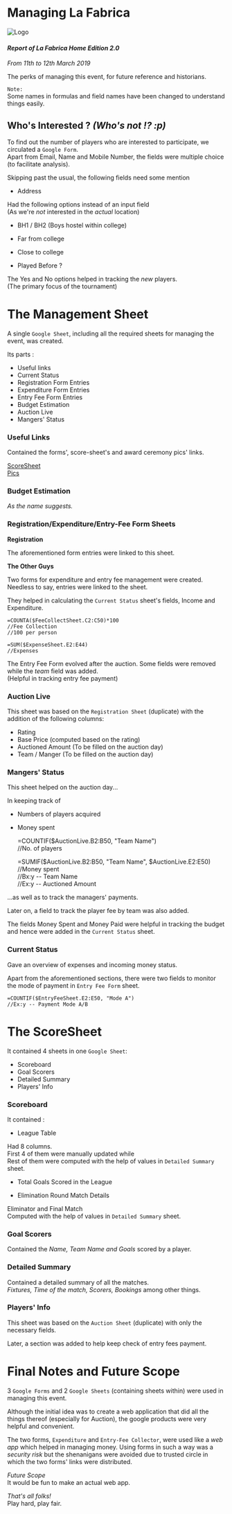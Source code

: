 
Managing La Fabrica
===================

![Logo](Pics/La-Fab-Logo.jpeg)

#### _Report of La Fabrica Home Edition 2.0_
_From 11th to 12th March 2019_

The perks of managing this event, for future reference and historians.

`Note:`  
Some names in formulas and field names have been changed to understand things easily.

## Who's Interested ? _(Who's not !? :p)_

To find out the number of players who are interested to participate, we circulated a `Google Form`.  
Apart from Email, Name and Mobile Number, the fields were multiple choice (to facilitate analysis).  

Skipping past the usual, the following fields need some mention

* Address  

 Had the following options instead of an input field  
 (As we're _not_ interested in the _actual_ location)  

 * BH1 / BH2 (Boys hostel within college)
 * Far from college
 * Close to college

* Played Before ?  

 The Yes and No options helped in tracking the _new_ players.  
 (The primary focus of the tournament)

The Management Sheet
====================

A single `Google Sheet`, including all the required sheets for managing the event, was created.  

Its parts :  

* Useful links
* Current Status
* Registration Form Entries
* Expenditure Form Entries
* Entry Fee Form Entries
* Budget Estimation
* Auction Live
* Mangers' Status

### Useful Links

Contained the forms', score-sheet's and award ceremony pics' links.

[ScoreSheet](https://docs.google.com/spreadsheets/d/15alylYYKiEQV9vvswo2o3tsac8sS7zfhKP05M2Vpkg8/edit#gid=2062808959)  
[Pics](https://photos.app.goo.gl/6BnaAjnQ7TKok6T2A)

### Budget Estimation

_As the name suggests._

### Registration/Expenditure/Entry-Fee Form Sheets

**Registration**

The aforementioned form entries were linked to this sheet.

**The Other Guys**

Two forms for expenditure and entry fee management were created. Needless to say, entries were linked to the sheet.

They helped in calculating the `Current Status` sheet's fields, Income and Expenditure.

    =COUNTA($FeeCollectSheet.C2:C50)*100
	//Fee Collection
	//100 per person

	=SUM($ExpenseSheet.E2:E44)
	//Expenses

The Entry Fee Form evolved after the auction. Some fields were removed while the _team_ field was added.  
(Helpful in tracking entry fee payment)

### Auction Live

This sheet was based on the `Registration Sheet` (duplicate) with the addition of the following columns:

* Rating
* Base Price (computed based on the rating) 
* Auctioned Amount (To be filled on the auction day)
* Team / Manger (To be filled on the auction day)

### Mangers' Status

This sheet helped on the auction day...  

In keeping track of
* Numbers of players acquired
* Money spent


    =COUNTIF($AuctionLive.B2:B50, "Team Name")  
	//No. of players  

	=SUMIF($AuctionLive.B2:B50, "Team Name", $AuctionLive.E2:E50)  
	//Money spent  
	//Bx:y -- Team Name  
	//Ex:y -- Auctioned Amount

...as well as to track the managers' payments.

Later on, a field to track the player fee by team was also added.  

The fields Money Spent and Money Paid were helpful in tracking the budget and hence were added in the `Current Status` sheet.

### Current Status

Gave an overview of expenses and incoming money status.

Apart from the aforementioned sections, there were two fields to monitor the mode of payment in `Entry Fee Form` sheet.

    =COUNTIF($EntryFeeSheet.E2:E50, "Mode A")
	//Ex:y -- Payment Mode A/B


The ScoreSheet
==============

It contained 4 sheets in one `Google Sheet`:

* Scoreboard
* Goal Scorers
* Detailed Summary
* Players' Info

### Scoreboard

It contained :

* League Table

 Had 8 columns.  
 First 4 of them were manually updated while  
 Rest of them were computed with the help of values in `Detailed Summary` sheet.

* Total Goals Scored in the League

* Elimination Round Match Details

 Eliminator and Final Match  
 Computed with the help of values in `Detailed Summary` sheet.
 
### Goal Scorers

Contained the _Name, Team Name and Goals_ scored by a player.

### Detailed Summary

Contained a detailed summary of all the matches.  
_Fixtures, Time of the match, Scorers, Bookings_  among other things.

### Players' Info

This sheet was based on the `Auction Sheet` (duplicate) with only the necessary fields.

Later, a section was added to help keep check of entry fees payment.

Final Notes and Future Scope
============================

3 `Google Forms` and 2 `Google Sheets` (containing sheets within) were used in managing this event.

Although the initial idea was to create a web application that did all the things thereof (especially for Auction), the google products were very helpful and convenient.

The two forms, `Expenditure` and `Entry-Fee Collector`, were used like a _web app_ which helped in managing money. Using forms in such a way was a _security risk_ but the shenanigans were avoided due to trusted circle in which the two forms' links were distributed.

_Future Scope_  
It would be fun to make an actual web app.

_That's all folks!_  
Play hard, play fair.

